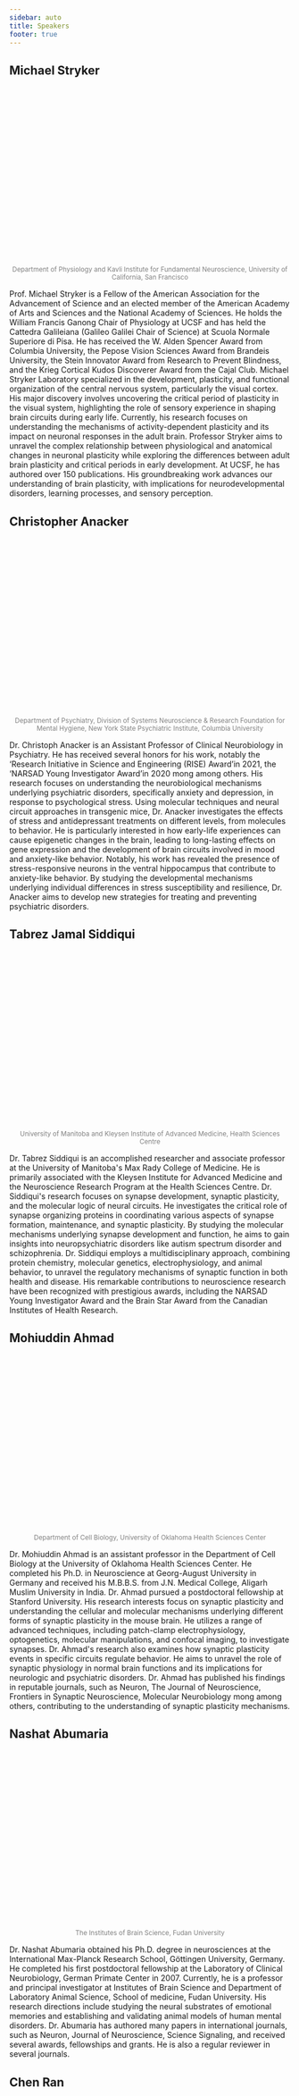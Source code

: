 ```yaml
---
sidebar: auto
title: Speakers
footer: true
---
```

## Michael Stryker
<div>
    <center>
        <img :src="$withBase('stryker-fac_0.jpg')" style='height:20rem;'><br>
        	<small style='color:grey;'>
                Department of Physiology and Kavli Institute for Fundamental Neuroscience, University of California, San Francisco
            </small>
    </center>
</div>

Prof. Michael Stryker is a Fellow of the American Association for the Advancement of Science and an elected member of the American Academy of Arts and Sciences and the National Academy of Sciences. He holds the William Francis Ganong Chair of Physiology at UCSF and has held the Cattedra Galileiana (Galileo Galilei Chair of Science) at Scuola Normale Superiore di Pisa. He has received the W. Alden Spencer Award from Columbia University, the Pepose Vision Sciences Award from Brandeis University, the Stein Innovator Award from Research to Prevent Blindness, and the Krieg Cortical Kudos Discoverer Award from the Cajal Club. Michael Stryker Laboratory specialized in the development, plasticity, and functional organization of the central nervous system, particularly the visual cortex. His major discovery involves uncovering the critical period of plasticity in the visual system, highlighting the role of sensory experience in shaping brain circuits during early life. Currently, his research focuses on understanding the mechanisms of activity-dependent plasticity and its impact on neuronal responses in the adult brain. Professor Stryker aims to unravel the complex relationship between physiological and anatomical changes in neuronal plasticity while exploring the differences between adult brain plasticity and critical periods in early development. At UCSF, he has authored over 150 publications. His groundbreaking work advances our understanding of brain plasticity, with implications for neurodevelopmental disorders, learning processes, and sensory perception. 

## Christopher Anacker

<div>
    <center>
        <img :src="$withBase('Christoph Anacker.jpeg')" style='height:20rem;'><br>
        	<small style='color:grey;'>
                Department of Psychiatry, Division of Systems Neuroscience & Research Foundation for Mental Hygiene, New York State Psychiatric Institute, Columbia University
            </small>
    </center>
</div>

Dr. Christoph Anacker is an Assistant Professor of Clinical Neurobiology in Psychiatry. He has received several honors for his work, notably the ‘Research Initiative in Science and Engineering (RISE) Award’in 2021, the ‘NARSAD Young Investigator Award’in 2020 mong among others. His research focuses on understanding the neurobiological mechanisms underlying psychiatric disorders, specifically anxiety and depression, in response to psychological stress. Using molecular techniques and neural circuit approaches in transgenic mice, Dr. Anacker investigates the effects of stress and antidepressant treatments on different levels, from molecules to behavior. He is particularly interested in how early-life experiences can cause epigenetic changes in the brain, leading to long-lasting effects on gene expression and the development of brain circuits involved in mood and anxiety-like behavior. Notably, his work has revealed the presence of stress-responsive neurons in the ventral hippocampus that contribute to anxiety-like behavior. By studying the developmental mechanisms underlying individual differences in stress susceptibility and resilience, Dr. Anacker aims to develop new strategies for treating and preventing psychiatric disorders. 

## Tabrez Jamal Siddiqui

<div>
    <center>
        <img :src="$withBase('Tabrez Jamal  Siddiqui.jpg')" style='height:20rem;'><br>
        	<small style='color:grey;'>
                University of Manitoba and Kleysen Institute of Advanced Medicine, Health Sciences Centre
            </small>
    </center>
</div>



Dr. Tabrez Siddiqui is an accomplished researcher and associate professor at the University of Manitoba's Max Rady College of Medicine. He is primarily associated with the Kleysen Institute for Advanced Medicine and the Neuroscience Research Program at the Health Sciences Centre. Dr. Siddiqui's research focuses on synapse development, synaptic plasticity, and the molecular logic of neural circuits. He investigates the critical role of synapse organizing proteins in coordinating various aspects of synapse formation, maintenance, and synaptic plasticity. By studying the molecular mechanisms underlying synapse development and function, he aims to gain insights into neuropsychiatric disorders like autism spectrum disorder and schizophrenia. Dr. Siddiqui employs a multidisciplinary approach, combining protein chemistry, molecular genetics, electrophysiology, and animal behavior, to unravel the regulatory mechanisms of synaptic function in both health and disease. His remarkable contributions to neuroscience research have been recognized with prestigious awards, including the NARSAD Young Investigator Award and the Brain Star Award from the Canadian Institutes of Health Research.

## Mohiuddin Ahmad   

<div>
    <center>
        <img :src="$withBase('Mohiuddin Ahmad.jpg')" style='height:20rem;'><br>
        	<small style='color:grey;'>
                Department of Cell Biology, University of Oklahoma Health Sciences Center
            </small>
    </center>
</div>

Dr. Mohiuddin Ahmad is an assistant professor in the Department of Cell Biology at the University of Oklahoma Health Sciences Center. He completed his Ph.D. in Neuroscience at Georg-August University in Germany and received his M.B.B.S. from J.N. Medical College, Aligarh Muslim University in India. Dr. Ahmad pursued a postdoctoral fellowship at Stanford University. His research interests focus on synaptic plasticity and understanding the cellular and molecular mechanisms underlying different forms of synaptic plasticity in the mouse brain. He utilizes a range of advanced techniques, including patch-clamp electrophysiology, optogenetics, molecular manipulations, and confocal imaging, to investigate synapses. Dr. Ahmad's research also examines how synaptic plasticity events in specific circuits regulate behavior. He aims to unravel the role of synaptic physiology in normal brain functions and its implications for neurologic and psychiatric disorders. Dr. Ahmad has published his findings in reputable journals, such as Neuron, The Journal of Neuroscience, Frontiers in Synaptic Neuroscience, Molecular Neurobiology mong among others, contributing to the understanding of synaptic plasticity mechanisms. 

## Nashat Abumaria   

<div>
    <center>
        <img :src="$withBase('Nashat Abumaria.jpg')" style='height:20rem;'><br>
        	<small style='color:grey;'>
                The Institutes of Brain Science, Fudan University
            </small>
    </center>
</div>

Dr. Nashat Abumaria obtained his Ph.D. degree in neurosciences at the International Max-Planck Research School, Göttingen University, Germany. He completed his first postdoctoral fellowship at the Laboratory of Clinical Neurobiology, German Primate Center in 2007. Currently, he is a professor and principal investigator at Institutes of Brain Science and Department of Laboratory Animal Science, School of medicine, Fudan University. His research directions include studying the neural substrates of emotional memories and establishing and validating animal models of human mental disorders. Dr. Abumaria has authored many papers in international journals, such as Neuron, Journal of Neuroscience, Science Signaling, and received several awards, fellowships and grants. He is also a regular reviewer in several journals.

## **Chen Ran**   

<div>
    <center>
        <img :src="$withBase('Chen-Ran.jpg')" style='height:20rem;'><br>
        	<small style='color:grey;'>
                Department of Cell Biology, Harvard Medical School
            </small>
    </center>
</div>

Dr. Chen Ran is a postdoctoral fellow in the lab of Prof. Stephen Liberles at the Department of Cell Biology, Harvard Medical School. His research is centered around unraveling the neural mechanisms linked to internal senses, including satiety, hunger, visceral pain, nausea, and hypoxia. With a diverse research background, including investigating learning and memory, psychiatric disease, and synaptic plasticity during his undergraduate studies at Tsinghua University, and fly circadian rhythm at Washington University in St. Louis, Dr. Ran pursued his PhD at Stanford University. There, he utilized in vivo spinal cord calcium imaging to investigate the coding of somatosensory stimuli. His research interests encompass cognitive and behavioral neuroscience, sensory and motor systems, and theory and computation and mainly focus on elucidating the molecular mechanisms underlying synapse development and function, as well as the logic of thermosensation coding. Dr. Ran has made notable contributions to the field, which have been published in renowned journals, such as Nature, Cell, Nat Neuroscience, Journal of neuroscience mong among others. 

## Yatu Guo

<div>
    <center>
        <img :src="$withBase('郭雅图.jpg')" style='height:20rem;'><br>
        	<small style='color:grey;'>
                Tianjin Eye Hospital
            </small>
    </center>
</div>

Dr. Yatu Guo is the deputy chief physician in Tianjin Eye Hospital. Her main research areas are strabismus, amblyopia and pediatric eye diseases, binocular vision development, visual nerve electrophysiology, visual development assessment of special children, and the influence of nutritional status on children's vision and cognition, and other clinical and basic translational medicine research. She is a member of the Youth Committee of the Tianjin Academy of Ophthalmology, a member of the Visual Physiology Group of the Tianjin Academy of Ophthalmology, a member of the optometry Group of the Tianjin Academy of Ophthalmology, and a member of the Food and Nutrition Committee of the Tianjin Anti-Aging Association. In recent years, she presided over and participated in 5 national and provincial level projects, and undertook projects such as "Tianjin's third batch of special Talents Support Plan" and "Tianjin Health and family Planning Industry high-level talents - Young medical talents".

## Yongchun Yu

<div>
    <center>
        <img :src="$withBase('禹永春.jpg')" style='height:20rem;'><br>
        	<small style='color:grey;'>
                The Institutes of Brain Science, Fudan University
            </small>
    </center>
</div>

Dr. Yongchun Yu received his Ph.D. degree in neurobiology at the Fudan University in 2006. From 2006 to 2009, he was a postdoctoral fellow in the University of Texas Health Science Center and the Memorial Sloan Kettering Cancer Center. He is mainly engaged in the development of mammalian cortical synaptic circuits, especially in the study of electrical synapses on the development of cortical neural circuits and transplantation of interneurons to promote the elimination of fear memories. Dr. Yu has authored papers in several prominent international journals, such as Nature, Neuron, Nature Communications, Protein Cell. Dr. Yu is currently the vice director of the Frontiers Center for Brain Science and the vice director of the State Key Laboratory of Medical Neurobiology. Dr. Yu is the leader of the major project of 2030 "Brain Science and Brain-like Research", winner of the National Science Fund for Outstanding Young Scholars, leading talents of science and technology innovation for young and middle-aged people of the Ministry of Science and Technology, and winners of Shanghai Excellent Academic Leaders. He has won many honorary titles such as Zhang Xiangtong Neuroscience Young Scientist Award and Meiji Life Science Excellence Award.

## Jiayi Zhang

<div>
    <center>
        <img :src="$withBase('张嘉漪.png')" style='height:20rem;'><br>
        	<small style='color:grey;'>
                The Institutes of Brain Science, Fudan University
            </small>
    </center>
</div>

Dr. Jiayi Zhang received her Ph.D. degree from Brown University. She was a Brown-Coxe postdoctoral fellow in Yale University and joined Institutes of Brain Science at Fudan University in 2012. Her research interests include development and function of visual circuit and restoration of visual function. With a strong physics and neuroscience background, Dr. Zhang has utilized inter-disciplinary approaches to develop novel technologies for treating neural (visual in particular) disorders. Jiayi Zhang has published many papers in journals including Neuron, Advanced Materials and Nature Communications in the past five years, which was cited for over 1000 times by journals including Nature Nanotechnology. She is currently the vice director of State Key Laboratory of Medical Neurobiology and the vice chairman of the Young Scholar Panel and fellow for Chinese Association for Physiological Sciences (CAPS).

## Yu Gu

<div>
    <center>
        <img :src="$withBase('顾宇.png')" style='height:20rem;'><br>
        	<small style='color:grey;'>
                The Institutes of Brain Science, Fudan University
            </small>
    </center>
</div>

Dr. Yu Gu received his Ph.D. degree of neuroscience from University of Maryland in 2014.From 2014 to 2017, he conducted postdoctoral research in the Department of Neurobiology at Northwestern University in America, and joined the Institutes of Brain Science at Fudan University in 2018. His research interests include the development and function of visual circuits and the treatment to amblyopia. He uses the techniques such as in vivo multichannel electrophysiology and whole-brain calcium imaging to investigate the regulatory mechanisms of the visual circuit development. His research results have been published in Nature Neuroscience, Neuron, and other well-known neuroscience journals. He has been supported by 3 National Natural Science Foundation of China. Currently, he is also a committee member of the Sensory and Motor Branch of the Chinese Society of Neuroscience and a young editorial board member of the journal Neuroscience Bulletin.

## Tifei Yuan

<div>
    <center>
        <img :src="$withBase('袁逖飞.jpg')" style='height:20rem;'><br>
        	<small style='color:grey;'>
                Shanghai Mental Health Center
            </small>
    </center>
</div>

Dr. Tifei Yuan is a professor, PI in Shanghai Mental Health Center. He focuses on the mechanisms and interventions in drug addiction, Cognitive Science and Neuroregulation. He is the Vice Chairman and Secretary-General of the Stress Neurobiology Branch of Chinese Neuroscience Society; member of the Expert Advisory Committee of the Drug Rehabilitation Administration of the Ministry of Justice and a standing member of Brain Function Detection and Regulation Rehabilitation Committee, Chinese Rehabilitation Medical Association. He has published a series of research papers as corresponding author in journals such as Nature Neuroscience, JAMA Psychiatry, Molecular Psychiatry, Science Advances, Biological Psychiatry, etc. He is also on the editorial board of Brain Behav Immun, Sci Data and other journals.

## Yadong Li

<div>
    <center>
        <img :src="$withBase('李亚东.jpg')" style='height:20rem;'><br>
        	<small style='color:grey;'>
                Songjiang Institute, Shanghai Jiao Tong University, School of Medicine 
            </small>
    </center>
</div>

Dr. Yadong Li is a professor, PI in Shanghai Jiao Tong University School of Medicine Songjiang Institute. He graduated from the School of Pharmacy, Fudan University with a Ph.D. degree in 2018. After postdoctoral training at the University of North Carolina at Chapel Hill from 2018 to 2023, he joined Shanghai Jiao Tong University. He focuses on the mechanisms of sleep arousal onset and the role of regulation of learning memory; the loops, molecular mechanisms and intervention strategies of cognitive-emotional impairment in Alzheimer's disease; the regulation of adult hippocampal neurogenesis and the role of memory-emotional behavior. His research results have been published in Cell Stem Cell, Nature Neuroscience, Molecular Psychiatry, Nature Communications. He was awarded the NARSAD Young Scientist Award during postdoctoral period, and was supported by Shanghai Leading Talent (Overseas) Young Talent in 2022.

## Yelin Chen

<div>
    <center>
        <img :src="$withBase('陈椰林.jpg')" style='height:20rem;'><br>
        	<small style='color:grey;'>
                Interdisciplinary Research Center on Biology and Chemistry, Chinese Academy of Science
            </small>
    </center>
</div>

Dr. Yelin Chen is a professor, Ph.D. supervisor in Interdisciplinary Research Center on Biology and Chemistry (IRCBC). He received his bachelor degree in Peking University, then joined Vanderbilt University and received his Ph.D. in Neurobiology in 2007, followed by postdoctoral work at MIT and Genentech Inc. In 2015, he joined the IRCBC. His research interests include how NMDA subtype of glutamate receptors contribute to brain function and disease, and the molecular mechanisms of synaptic degeneration in Alzheimer's disease. He made important contributions in the pathogenesis of psychiatric and neurodegenerative diseases and drug targets discovery. His research results have been published in international academic journals such as Neuron, Journal of Neuroscience, Molecular Pharmaceutics, Neuropsychopharmacology, etc. He has been invited to serve as reviewer for international academic journals such as Mol Pharm, J Neurochem, Neuropsychopharmacology, etc.

## Kaiwen He

<div>
    <center>
        <img :src="$withBase('何凯雯.jpeg')" style='height:20rem;'><br>
        	<small style='color:grey;'>
                Interdisciplinary Research Center on Biology and Chemistry, Chinese Academy of Science
            </small>
    </center>
</div>

Dr. Kaiwen He is a professor, Ph.D. supervisor in Interdisciplinary Research Center on Biology and Chemistry (IRCBC). She graduated with a bachelor degree in Tsinghua University in 2003, and received Ph.D. degree in Neuroscience in 2009 in the University of Maryland College Park. After postdoctoral training at the Johns Hopkins University, she joined the IRCBC since 2015.Her main research interests include the role of sleep and rhythm in the regulation of neurological function and the mechanisms of regulation; the interrelationship between sleep disorders and neurodegenerative diseases; the early pathogenesis of neurodegenerative diseases. She has published nearly 20 research papers in Nature Neuroscience, Neuron, Brain, EMBOJ, PNAS and other internationally renowned journals. Her group has undertaken four research projects in Shanghai and the National Science Foundation of China.